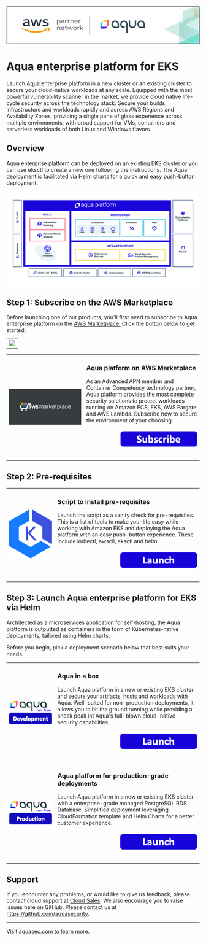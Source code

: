 <a href="#"><img src="https://github.com/aquasecurity/marketplaces/blob/master/aws/images/aqua-header.png"/></a>

# Aqua enterprise platform for EKS
Launch Aqua enterprise platform in a new cluster or an existing cluster to secure your cloud-native workloads at any scale. Equipped with the most powerful vulnerability scanner in the market, we provide cloud native life-cycle security across the technology stack. Secure your builds, infrastructure and workloads rapidly and across AWS Regions and Availability Zones, providing a single pane of glass experience across multiple environments, with broad support for VMs, containers and serverless workloads of both Linux and Windows flavors.

## Overview
Aqua enterprise platform can be deployed on an existing EKS cluster or you can use eksctl to create a new one following the instructions. The Aqua deployment is facilitated via Helm charts for a quick and easy push-button deployment.

![Aqua platform](https://github.com/aquasecurity/marketplaces/blob/master/images/aqua-platform.png)

## Step 1: Subscribe on the AWS Marketplace
Before launching one of our products, you'll first need to subscribe to Aqua enterprise platform on the <a href="https://aws.amazon.com/marketplace/pp/B07KJKMNR8">AWS Marketplace.</a> Click the button below to get started: 
<table>
	<tr>
		<td><img src="https://github.com/aquasecurity/marketplaces/blob/master/aws/images/ecs-payg-2.gif" /></td>
	</tr>
</table>
<table>
	<tr>
		<td width="40%"><a href="https://aws.amazon.com/marketplace/pp/B07KJKMNR8"><img src="https://github.com/aquasecurity/marketplaces/blob/master/aws/images/aws-marketplace.png" /></a></td>
		<td>
			<h3>Aqua platform on AWS Marketplace</h3>
			<p>As an Advanced APN member and Container Competency technology partner, Aqua platform provides the most complete security solutions to protect workloads running on Amazon ECS, EKS, AWS Fargate and AWS Lambda. Subscribe now to secure the environment of your choosing.
			</p>
			<p align="right"><a href="https://aws.amazon.com/marketplace/pp/B07KJKMNR8"><img src="https://github.com/aquasecurity/marketplaces/blob/master/aws/images/subscribe-logo.png" width="200" /></a></p>
		</td>
	</tr> 
</table>

## Step 2: Pre-requisites
<table>
	<tr>
		<td width="25%"><img src="https://github.com/aquasecurity/marketplaces/blob/master/aws/images/aws-amazon-eks.svg" /></a></td>
		<td>
			<h3>Script to install pre-requisites</h3>
			<p>Launch the script as a sanity check for pre-requisites. This is a list of tools to make your life easy while working with Amazon EKS and deploying the Aqua platform with an easy push-button experience. These include kubectl, awscli, eksctl and helm.
			</p>
			<p align="right"><a href="https://github.com/aquasecurity/marketplaces/blob/master/aws/scripts/install_prereq.sh"><img src="https://github.com/aquasecurity/marketplaces/blob/master/images/launch-logo.png" width="200" /></a></p>
		</td>
	</tr>
</table>

## Step 3: Launch Aqua enterprise platform for EKS via Helm
Architected as a microservices application for self-hosting, the Aqua platform is outputted as containers in the form of Kubernetes-native deployments, tailored using Helm charts. 

Before you begin, pick a deployment scenario below that best suits your needs.
<table>
	<tr>
		<td width="25%"><a href="https://github.com/aquasecurity/marketplaces/blob/master/aws/docs/eks/pages/aqua-in-a-box.md"><img src="https://github.com/aquasecurity/marketplaces/blob/master/aws/images/aqua-eks-dev.png" /></a></td>
		<td>
			<h3>Aqua in a box</h3>
			<p>Launch Aqua platform in a new or existing EKS cluster and secure your artifacts, hosts and workloads with Aqua. Well-suited for non-production deployments, it allows you to hit the ground running while providing a sneak peak int Aqua's full-blown cloud-native security capabilities. </p>
			<p align="right"><a href="https://github.com/aquasecurity/marketplaces/blob/master/aws/docs/eks/pages/aqua-in-a-box.md"><img src="https://github.com/aquasecurity/marketplaces/blob/master/images/launch-logo.png" width="200" /></a></p>
		</td>
	</tr>
	<tr>
		<td width="25%"><a href="https://github.com/aquasecurity/marketplaces/blob/master/aws/docs/eks/pages/aqua-for-production.md"><img src="https://github.com/aquasecurity/marketplaces/blob/master/aws/images/aqua-eks-prod.png" /></a></td>
		<td>
			<h3>Aqua platform for production-grade deployments</h3>
			<p>Launch Aqua platform in a new or existing EKS cluster with a enterprise-grade managed PostgreSQL RDS Database. Simplified deployment leveraging CloudFormation template and Helm Charts for a better customer experience. </p>
			<p align="right"><a href="https://github.com/aquasecurity/marketplaces/blob/master/aws/docs/eks/pages/aqua-for-production.md"><img src="https://github.com/aquasecurity/marketplaces/blob/master/images/launch-logo.png" width="200" /></a></p>
		</td>
	</tr>
</table>


## Support
If you encounter any problems, or would like to give us feedback, please contact cloud support at [Cloud Sales](mailto:cloudsupport@aquasec.com). We also encourage you to raise issues here on GitHub. Please contact us at https://github.com/aquasecurity.

---
Visit [aquasec.com](https://www.aquasec.com/) to learn more.